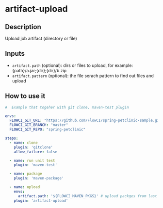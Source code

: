 # artifact-upload

## Description

Upload job artifact (directory or file)

## Inputs

- `artifact.path` (optional): dirs or files to upload, for example: {path}/a.jar;{dir};{dir}/b.zip
- `artifact.pattern` (optional): the file serach pattern to find out files and upload

## How to use it

```yml
#  Example that togeher with git clone, maven-test plugin

envs:
  FLOWCI_GIT_URL: "https://github.com/FlowCI/spring-petclinic-sample.git"
  FLOWCI_GIT_BRANCH: "master"
  FLOWCI_GIT_REPO: "spring-petclinic"

steps:
  - name: clone
    plugin: 'gitclone'
    allow_failure: false

  - name: run unit test
    plugin: 'maven-test'

  - name: package
    plugin: 'maven-package'

  - name: upload
    envs:
      artifact.path: '${FLOWCI_MAVEN_PKGS}' # upload packges from last step
    plugin: 'artifact-upload'
```
